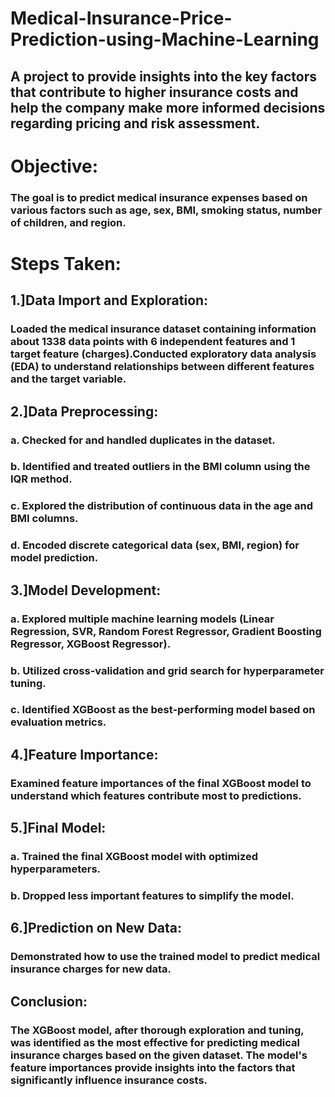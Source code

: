 # Medical-Insurance-Price-Prediction-using-Machine-Learning
## A project to provide insights into the key factors that contribute to higher insurance costs and help the company make more informed decisions regarding pricing and risk assessment.
# Objective:
### The goal is to predict medical insurance expenses based on various factors such as age, sex, BMI, smoking status, number of children, and region.

# Steps Taken:

## 1.]Data Import and Exploration:

### Loaded the medical insurance dataset containing information about 1338 data points with 6 independent features and 1 target feature (charges).Conducted exploratory data analysis (EDA) to understand relationships between different features and the target variable.

## 2.]Data Preprocessing:

### a. Checked for and handled duplicates in the dataset.
### b. Identified and treated outliers in the BMI column using the IQR method.
### c. Explored the distribution of continuous data in the age and BMI columns.
### d. Encoded discrete categorical data (sex, BMI, region) for model prediction.

## 3.]Model Development:

### a. Explored multiple machine learning models (Linear Regression, SVR, Random Forest Regressor, Gradient Boosting Regressor, XGBoost Regressor).
### b. Utilized cross-validation and grid search for hyperparameter tuning.
### c. Identified XGBoost as the best-performing model based on evaluation metrics.

## 4.]Feature Importance:

### Examined feature importances of the final XGBoost model to understand which features contribute most to predictions.

## 5.]Final Model:

### a. Trained the final XGBoost model with optimized hyperparameters.
### b. Dropped less important features to simplify the model.

## 6.]Prediction on New Data:

### Demonstrated how to use the trained model to predict medical insurance charges for new data.

## Conclusion:
### The XGBoost model, after thorough exploration and tuning, was identified as the most effective for predicting medical insurance charges based on the given dataset. The model's feature importances provide insights into the factors that significantly influence insurance costs.
